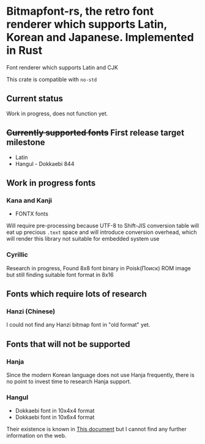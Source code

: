# Bitmapfont-rs, the retro font renderer which supports Latin, Korean and Japanese. Implemented in Rust

Font renderer which supports Latin and CJK

This crate is compatible with `no-std`

## Current status

Work in progress, does not function yet.

## ~~Currently supported fonts~~ First release target milestone

* Latin
* Hangul - Dokkaebi 844

## Work in progress fonts
### Kana and Kanji

* FONTX fonts

Will require pre-processing because UTF-8 to Shift-JIS conversion table
will eat up precious `.text` space and will introduce conversion overhead,
which will render this library not suitable for embedded system use

### Cyrillic

Research in progress, Found 8x8 font binary in Poisk(Поиск) ROM image
but still finding suitable font format in 8x16

## Fonts which require lots of research

### Hanzi (Chinese)

I could not find any Hanzi bitmap font in "old format" yet.

## Fonts that will not be supported

### Hanja

Since the modern Korean language does not use Hanja frequently, there is
no point to invest time to research Hanja support.

### Hangul

* Dokkaebi font in 10x4x4 format
* Dokkaebi font in 10x6x4 format

Their existence is known in [This document](https://wiki.kldp.org/wiki.php/%C1%B6%C7%D5%B1%DB%B2%C3)
but I cannot find any further information on the web.

